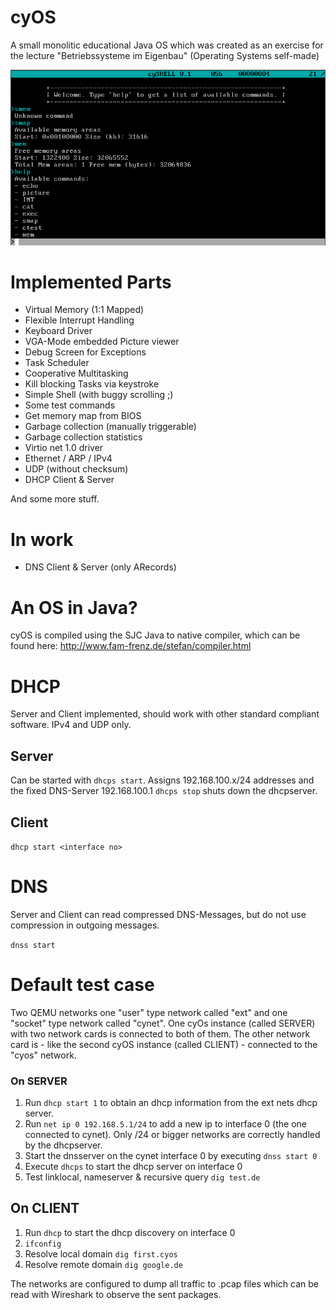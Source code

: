 # cyOS
A small monolitic educational Java OS which was created as an exercise for the lecture "Betriebssysteme im Eigenbau" (Operating Systems self-made)

![Screenshot](blobs/cyOS.png)

# Implemented Parts
- Virtual Memory (1:1 Mapped)
- Flexible Interrupt Handling
- Keyboard Driver
- VGA-Mode embedded Picture viewer
- Debug Screen for Exceptions
- Task Scheduler
- Cooperative Multitasking
- Kill blocking Tasks via keystroke
- Simple Shell (with buggy scrolling ;)
- Some test commands 
- Get memory map from BIOS
- Garbage collection (manually triggerable)
- Garbage collection statistics
- Virtio net 1.0 driver
- Ethernet / ARP / IPv4
- UDP (without checksum)
- DHCP Client & Server

And some more stuff. 

# In work
- DNS Client & Server (only ARecords)

# An OS in Java?
cyOS is compiled using the SJC Java to native compiler, which can be found here: http://www.fam-frenz.de/stefan/compiler.html

# DHCP

Server and Client implemented, should work with other standard compliant software. IPv4 and UDP only. 

## Server
Can be started with `dhcps start`. Assigns 192.168.100.x/24 addresses and the fixed DNS-Server 192.168.100.1
`dhcps stop` shuts down the dhcpserver.

## Client

`dhcp start <interface no>`

# DNS

Server and Client can read compressed DNS-Messages, but do not use 
 compression in outgoing messages.
 
 `dnss start`
 
 # Default test case
 
Two QEMU networks one "user" type network called "ext" and one "socket" type network called "cynet". 
One cyOs instance (called SERVER) with two network cards is connected to both of them. 
The other network card is - like the second cyOS instance (called CLIENT) - connected to the "cyos" network.

### On SERVER 
1. Run `dhcp start 1` to obtain an dhcp information from the ext nets dhcp server.
2. Run `net ip 0 192.168.5.1/24` to add a new ip to interface 0 (the one connected to cynet). 
Only /24 or bigger networks are correctly handled by the dhcpserver.
3. Start the dnsserver on the cynet interface 0 by executing `dnss start 0`
4. Execute `dhcps` to start the dhcp server on interface 0
5. Test linklocal, nameserver & recursive query `dig test.de`

## On CLIENT
1. Run `dhcp` to start the dhcp discovery on interface 0
2. `ifconfig`
3. Resolve local domain `dig first.cyos`
4. Resolve remote domain `dig google.de`

The networks are configured to dump all traffic to .pcap files which can be 
read with Wireshark to observe the sent packages.